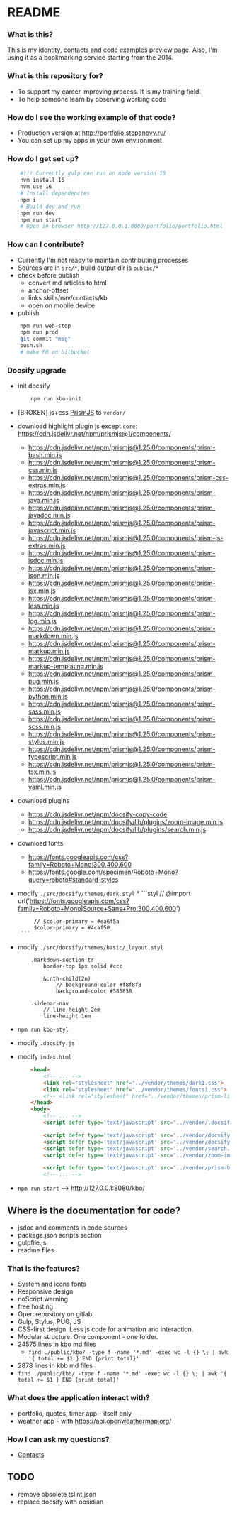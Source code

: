 # README

### What is this?

This is my identity, contacts and code examples preview page.
Also, I'm using it as a bookmarking service starting from the 2014.

### What is this repository for?

* To support my career improving process. It is my training field.
* To help someone learn by observing working code

### How do I see the working example of that code?

* Production version at http://portfolio.stepanovv.ru/
* You can set up my apps in your own environment

### How do I get set up?

```bash
	#!!! Currently gulp can run on node version 10
	nvm install 16
	nvm use 16
	# Install dependencies
	npm i
	# Build dev and run
	npm run dev
	npm run start
	# Open in browser http://127.0.0.1:8080/portfolio/portfolio.html
```

### How can I contribute?

* Currently I'm not ready to maintain contributing processes
* Sources are in `src/*`, build output dir is `public/*`
* check before publish
	* convert md articles to html
	* anchor-offset
 	* links skills/nav/contacts/kb
 	* open on mobile device
* publish

```bash
 	npm run web-stop
 	npm run prod
 	git commit "msg"
	push.sh
 	# make PR on bitbucket
```

### Docsify upgrade

 * init docsify
	```bash
	 	npm run kbo-init
	```
 * [BROKEN] js+css [PrismJS](https://prismjs.com/download.html#themes=prism-dark&languages=markup+css+clike+javascript+bash+java+javadoc+javadoclike+jsdoc+json+json5+less+markdown+pug+python+sass+scss+stylus+typescript+yaml&plugins=toolbar+download-button) to `vendor/`
 *  download highlight plugin js except `core`: https://cdn.jsdelivr.net/npm/prismjs@1/components/
	* https://cdn.jsdelivr.net/npm/prismjs@1.25.0/components/prism-bash.min.js
	* https://cdn.jsdelivr.net/npm/prismjs@1.25.0/components/prism-css.min.js
	* https://cdn.jsdelivr.net/npm/prismjs@1.25.0/components/prism-css-extras.min.js
	* https://cdn.jsdelivr.net/npm/prismjs@1.25.0/components/prism-java.min.js
	* https://cdn.jsdelivr.net/npm/prismjs@1.25.0/components/prism-javadoc.min.js
	* https://cdn.jsdelivr.net/npm/prismjs@1.25.0/components/prism-javascript.min.js
	* https://cdn.jsdelivr.net/npm/prismjs@1.25.0/components/prism-js-extras.min.js
	* https://cdn.jsdelivr.net/npm/prismjs@1.25.0/components/prism-jsdoc.min.js
	* https://cdn.jsdelivr.net/npm/prismjs@1.25.0/components/prism-json.min.js
	* https://cdn.jsdelivr.net/npm/prismjs@1.25.0/components/prism-jsx.min.js
	* https://cdn.jsdelivr.net/npm/prismjs@1.25.0/components/prism-less.min.js
	* https://cdn.jsdelivr.net/npm/prismjs@1.25.0/components/prism-log.min.js
	* https://cdn.jsdelivr.net/npm/prismjs@1.25.0/components/prism-markdown.min.js
	* https://cdn.jsdelivr.net/npm/prismjs@1.25.0/components/prism-markup.min.js
	* https://cdn.jsdelivr.net/npm/prismjs@1.25.0/components/prism-markup-templating.min.js
	* https://cdn.jsdelivr.net/npm/prismjs@1.25.0/components/prism-pug.min.js
	* https://cdn.jsdelivr.net/npm/prismjs@1.25.0/components/prism-python.min.js
	* https://cdn.jsdelivr.net/npm/prismjs@1.25.0/components/prism-sass.min.js
	* https://cdn.jsdelivr.net/npm/prismjs@1.25.0/components/prism-scss.min.js
	* https://cdn.jsdelivr.net/npm/prismjs@1.25.0/components/prism-stylus.min.js
	* https://cdn.jsdelivr.net/npm/prismjs@1.25.0/components/prism-typescript.min.js
	* https://cdn.jsdelivr.net/npm/prismjs@1.25.0/components/prism-tsx.min.js
	* https://cdn.jsdelivr.net/npm/prismjs@1.25.0/components/prism-yaml.min.js
 * download plugins
	* https://cdn.jsdelivr.net/npm/docsify-copy-code
	* https://cdn.jsdelivr.net/npm/docsify/lib/plugins/zoom-image.min.js
	* https://cdn.jsdelivr.net/npm/docsify/lib/plugins/search.min.js
 * download fonts
 	* https://fonts.googleapis.com/css?family=Roboto+Mono:300,400,600
	* https://fonts.google.com/specimen/Roboto+Mono?query=roboto#standard-styles
 * modify `./src/docsify/themes/dark.styl`
	*
		```styl
			// @import url('https://fonts.googleapis.com/css?family=Roboto+Mono|Source+Sans+Pro:300,400,600')

			// $color-primary = #ea6f5a
			$color-primary = #4caf50
		```
 * modify `./src/docsify/themes/basic/_layout.styl`

	```styl
		.markdown-section tr
			border-top 1px solid #ccc

			&:nth-child(2n)
				// background-color #f8f8f8
				background-color #585858

		.sidebar-nav
			// line-height 2em
			line-height 1em
	```
 * `npm run kbo-styl`
 * modify `.docsify.js`
 * modify `index.html`

 	```html
		<head>
			<!-- ... -->
			<link rel="stylesheet" href="../vendor/themes/dark1.css">
			<link rel="stylesheet" href="../vendor/themes/fonts1.css">
			<!-- <link rel="stylesheet" href="../vendor/themes/prism-line-numbers.css"> -->
		</head>
		<body>
			<!-- ... -->
			<script defer type='text/javascript' src="../vendor/.docsify.js"></script>

			<script defer type='text/javascript' src="../vendor/docsify.js"></script>
			<script defer type='text/javascript' src="../vendor/docsify-copy-code.min.js"></script>
			<script defer type='text/javascript' src="../vendor/search.min.js"></script>
			<script defer type='text/javascript' src="../vendor/zoom-image.min.js"></script>

			<script defer type='text/javascript' src="../vendor/prism-bash.min.js"></script>
			<!-- ... -->

	```
 * `npm run start` --> http://127.0.0.1:8080/kbo/

## Where is the documentation for code?

* jsdoc and comments in code sources
* package.json scripts section
* gulpfile.js
* readme files

### That is the features? ###

* System and icons fonts
* Responsive design
* noScript warning
* free hosting
* Open repository on gitlab
* Gulp, Stylus, PUG, JS
* CSS-first design. Less js code for animation and interaction.
* Modular structure. One component - one folder.
* 24575 lines in kbo md files
	* `find ./public/kbo/ -type f -name '*.md' -exec wc -l {} \; | awk '{ total += $1 } END {print total}'`
* 2878 lines in kbb md files
* `find ./public/kbb/ -type f -name '*.md' -exec wc -l {} \; | awk '{ total += $1 } END {print total}'`

### What does the application interact with?  ###
* portfolio, quotes, timer app - itself only
* weather app - with https://api.openweathermap.org/

### How I can ask my questions? ###

* [Contacts](https://stepanovv.ru/portfolio/portfolio.html#id-contacts)

## TODO

 * remove obsolete tslint.json
 * replace docsify with obsidian